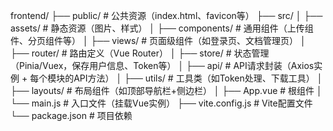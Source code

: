 frontend/
├── public/             # 公共资源（index.html、favicon等）
├── src/
│   ├── assets/         # 静态资源（图片、样式）
│   ├── components/     # 通用组件（上传组件、分页组件等）
│   ├── views/          # 页面级组件（如登录页、文档管理页）
│   ├── router/         # 路由定义（Vue Router）
│   ├── store/          # 状态管理（Pinia/Vuex，保存用户信息、Token等）
│   ├── api/            # API请求封装（Axios实例 + 每个模块的API方法）
│   ├── utils/          # 工具类（如Token处理、下载工具）
│   ├── layouts/        # 布局组件（如顶部导航栏+侧边栏）
│   ├── App.vue         # 根组件
│   └── main.js         # 入口文件（挂载Vue实例）
├── vite.config.js      # Vite配置文件
└── package.json        # 项目依赖
